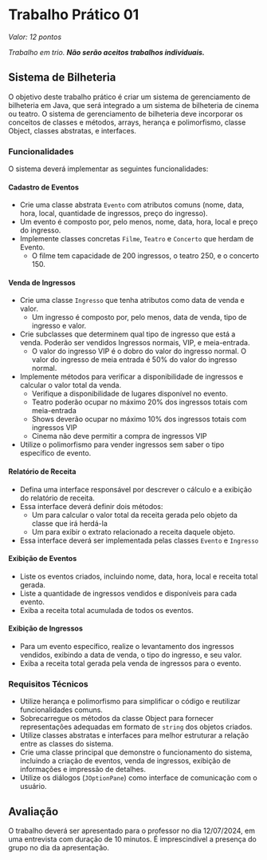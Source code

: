 # Trabalho Prático 01

*Valor: 12 pontos*

*Trabalho em trio. **Não serão aceitos trabalhos individuais.***

## Sistema de Bilheteria

O objetivo deste trabalho prático é criar um sistema de gerenciamento de bilheteria em Java, que será integrado a um sistema de bilheteria de cinema ou teatro. O sistema de gerenciamento de bilheteria deve incorporar os conceitos de classes e métodos, arrays, herança e polimorfismo, classe Object, classes abstratas, e interfaces.


### Funcionalidades

O sistema deverá implementar as seguintes funcionalidades:

#### Cadastro de Eventos

- Crie uma classe abstrata `Evento` com atributos comuns (nome, data, hora, local, quantidade de ingressos, preço do ingresso).
- Um evento é composto por, pelo menos, nome, data, hora, local e preço do ingresso.
- Implemente classes concretas `Filme`, `Teatro` e `Concerto` que herdam de Evento.
    - O filme tem capacidade de 200 ingressos, o teatro 250, e o concerto 150.

#### Venda de Ingressos

- Crie uma classe `Ingresso` que tenha atributos como data de venda e valor.
    - Um ingresso é composto por, pelo menos, data de venda, tipo de ingresso e valor.
- Crie subclasses que determinem qual tipo de ingresso que está a venda. Poderão ser vendidos Ingressos normais, VIP, e meia-entrada.
    - O valor do ingresso VIP é o dobro do valor do ingresso normal. O valor do ingresso de meia entrada é 50% do valor do ingresso normal.  
- Implemente métodos para verificar a disponibilidade de ingressos e calcular o valor total da venda.
    - Verifique a disponibilidade de lugares disponível no evento.
    - Teatro poderão ocupar no máximo 20% dos ingressos totais com meia-entrada
    - Shows deverão ocupar no máximo 10% dos ingressos totais com ingressos VIP
    - Cinema não deve permitir a compra de ingressos VIP
- Utilize o polimorfismo para vender ingressos sem saber o tipo específico de evento.

#### Relatório de Receita

- Defina uma interface responsável por descrever o cálculo e a exibição do relatório de receita.
- Essa interface deverá definir dois métodos:
    - Um para calcular o valor total da receita gerada pelo objeto da classe que irá herdá-la
    - Um para exibir o extrato relacionado a receita daquele objeto.
- Essa interface deverá ser implementada pelas classes `Evento` e `Ingresso`

#### Exibição de Eventos

- Liste os eventos criados, incluindo nome, data, hora, local e receita total gerada.
- Liste a quantidade de ingressos vendidos e disponíveis para cada evento.
- Exiba a receita total acumulada de todos os eventos.

#### Exibição de Ingressos

- Para um evento específico, realize o levantamento dos ingressos vendidos, exibindo a data de venda, o tipo do ingresso, e seu valor.
- Exiba a receita total gerada pela venda de ingressos para o evento.

### Requisitos Técnicos

- Utilize herança e polimorfismo para simplificar o código e reutilizar funcionalidades comuns.
- Sobrecarregue os métodos da classe Object para fornecer representações adequadas em formato de `string` dos objetos criados.
- Utilize classes abstratas e interfaces para melhor estruturar a relação entre as classes do sistema.
- Crie uma classe principal que demonstre o funcionamento do sistema, incluindo a criação de eventos, venda de ingressos, exibição de informações e impressão de detalhes.
- Utilize os diálogos (`JOptionPane`) como interface de comunicação com o usuário.


## Avaliação

O trabalho deverá ser apresentado para o professor no dia 12/07/2024, em uma entrevista com duração de 10 minutos. 
É imprescindível a presença do grupo no dia da apresentação.